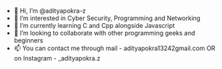 - 👋 Hi, I’m @adityapokra-z
- 👀 I’m interested in Cyber Security, Programming and Networking
- 🌱 I’m currently learning C and Cpp alongside Javascript
- 💞️ I’m looking to collaborate with other programming geeks and beginners
- 📫 You can contact me through mail - adityapokra13242gmail.com OR on Instagram - _adityapokra.z

<!---
adityapokra-z/adityapokra-z is a ✨ special ✨ repository because its `README.md` (this file) appears on your GitHub profile.
You can click the Preview link to take a look at your changes.
--->
